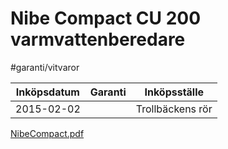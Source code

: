 # Nibe Compact CU 200 varmvattenberedare
#garanti/vitvaror

| Inköpsdatum | Garanti | Inköpsställe     |
|-------------|---------|------------------|
| 2015-02-02  |         | Trollbäckens rör |

[NibeCompact.pdf](Nibe%20Compact%20CU%20200%20varmvattenberedare/NibeCompact.pdf)<!-- {"preview":"true","embed":"true","width":492} -->